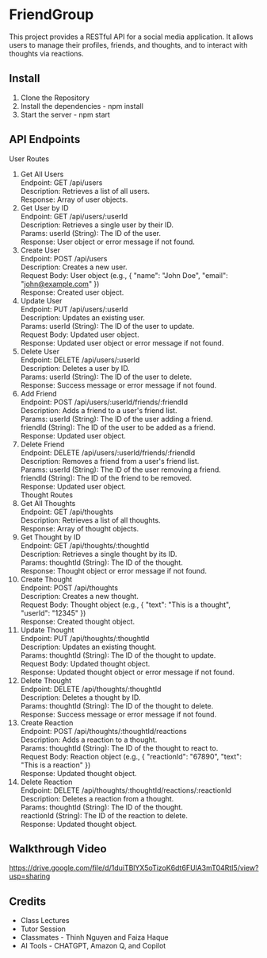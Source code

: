 # FriendGroup
This project provides a RESTful API for a social media application. It allows users to manage their profiles, friends, and thoughts, and to interact with thoughts via reactions.

## Install
1. Clone the Repository <br>
2. Install the dependencies - npm install <br>
3. Start the server - npm start <br>

## API Endpoints
User Routes <br>
1. Get All Users <br>
Endpoint: GET /api/users <br>
Description: Retrieves a list of all users. <br>
Response: Array of user objects.<br>
2. Get User by ID<br>
Endpoint: GET /api/users/:userId<br>
Description: Retrieves a single user by their ID.<br>
Params:
userId (String): The ID of the user.<br>
Response: User object or error message if not found.<br>
3. Create User<br>
Endpoint: POST /api/users<br>
Description: Creates a new user.<br>
Request Body: User object (e.g., { "name": "John Doe", "email": "john@example.com" })<br>
Response: Created user object.<br>
4. Update User<br>
Endpoint: PUT /api/users/:userId<br>
Description: Updates an existing user.<br>
Params:
userId (String): The ID of the user to update.<br>
Request Body: Updated user object.<br>
Response: Updated user object or error message if not found.<br>
5. Delete User<br>
Endpoint: DELETE /api/users/:userId<br>
Description: Deletes a user by ID.<br>
Params:
userId (String): The ID of the user to delete.<br>
Response: Success message or error message if not found.<br>
6. Add Friend<br>
Endpoint: POST /api/users/:userId/friends/:friendId<br>
Description: Adds a friend to a user's friend list.<br>
Params:
userId (String): The ID of the user adding a friend.<br>
friendId (String): The ID of the user to be added as a friend.<br>
Response: Updated user object.<br>
7. Delete Friend<br>
Endpoint: DELETE /api/users/:userId/friends/:friendId<br>
Description: Removes a friend from a user's friend list.<br>
Params:
userId (String): The ID of the user removing a friend.<br>
friendId (String): The ID of the friend to be removed.<br>
Response: Updated user object.<br>
Thought Routes<br>
1. Get All Thoughts<br>
Endpoint: GET /api/thoughts<br>
Description: Retrieves a list of all thoughts.<br>
Response: Array of thought objects.<br>
2. Get Thought by ID<br>
Endpoint: GET /api/thoughts/:thoughtId<br>
Description: Retrieves a single thought by its ID.<br>
Params:
thoughtId (String): The ID of the thought.<br>
Response: Thought object or error message if not found.<br>
3. Create Thought<br>
Endpoint: POST /api/thoughts<br>
Description: Creates a new thought.<br>
Request Body: Thought object (e.g., { "text": "This is a thought", "userId": "12345" })<br>
Response: Created thought object.<br>
4. Update Thought<br>
Endpoint: PUT /api/thoughts/:thoughtId<br>
Description: Updates an existing thought.<br>
Params:
thoughtId (String): The ID of the thought to update.<br>
Request Body: Updated thought object.<br>
Response: Updated thought object or error message if not found.<br>
5. Delete Thought<br>
Endpoint: DELETE /api/thoughts/:thoughtId<br>
Description: Deletes a thought by ID.<br>
Params:
thoughtId (String): The ID of the thought to delete.<br>
Response: Success message or error message if not found.<br>
6. Create Reaction<br>
Endpoint: POST /api/thoughts/:thoughtId/reactions<br>
Description: Adds a reaction to a thought.<br>
Params:
thoughtId (String): The ID of the thought to react to.<br>
Request Body: Reaction object (e.g., { "reactionId": "67890", "text": "This is a reaction" })<br>
Response: Updated thought object.<br>
7. Delete Reaction<br>
Endpoint: DELETE /api/thoughts/:thoughtId/reactions/:reactionId<br>
Description: Deletes a reaction from a thought.<br>
Params:
thoughtId (String): The ID of the thought.<br>
reactionId (String): The ID of the reaction to delete.<br>
Response: Updated thought object.<br>

## Walkthrough Video
https://drive.google.com/file/d/1duiTBlYX5oTizoK6dt6FUlA3mT04RtI5/view?usp=sharing

## Credits
* Class Lectures
* Tutor Session
* Classmates - Thinh Nguyen and Faiza Haque
* AI Tools - CHATGPT, Amazon Q, and Copilot
